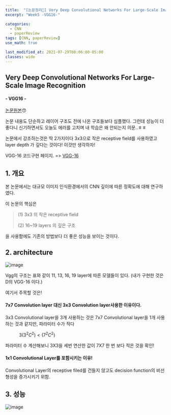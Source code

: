 ```yaml
---
title:  "[논문정리📃] Very Deep Convolutional Networks For Large-Scale Image Recognition"
excerpt: "Week5 -VGG16-"

categories:
  - CNN
  - paperReview
tags: [CNN, paperReview]
use_math: true

last_modified_at: 2021-07-29T08:06:00-05:00
classes: wide
---
```


## Very Deep Convolutional Networks For Large-Scale Image Recognition
#### - VGG16 -

[논문원본](https://arxiv.org/pdf/1409.1556.pdf)😙

논문 내용도 단순하고 레이어 구조도 전에 나온 구조들보다 심플했다. 그런데 성능이 더 좋다니 신기하면서도 오늘도 에러를 고치며 내 학습은 왜 안되는지 의문..ㅎㅎ

논문에서 강조하는것은 딱 2가지이다 3x3으로 작은 receptive field를 사용하였고 layer depth 가 깊다는 것이다! 이것만 생각하자!

VGG-16 코드구현 페이지. => [VGG-16](https://chaelin0722.github.io/deeplearning/cnn/code/vgg16_code/)


## 1. 개요

본 논문에서는 대규모 이미지 인식환경에서의 CNN 깊이에 따른 정확도에 대해 연구하였다. 

이 논문의 핵심은
> (1) 3x3 의 작은 receptive field
> 
> (2) 16~19 layers 의 깊은 구조
 
을 사용함에도 기존의 방법보다 더 좋은 성능을 보이는 것이다.




## 2. architecture


![image](https://user-images.githubusercontent.com/53431568/127605151-ede5c14f-434f-4882-9722-d3f62f6f0ee3.png)

Vgg의 구조는 표와 같이 11, 13, 16, 19 layer에 따른 모델들이 있다. (내가 구현한 것은 D의 VGG-16 이다.)

여기서 주목할 것은!

#### 7x7 Convolution layer 대신 3x3 Convolution layer사용한 이유이다.

3x3 Convolutional layer을 3개 사용하는 것은 7x7 Convolutional layer을 1개 사용하는 것과 같지만, 파라미터 수가 적다

&nbsp;&nbsp;&nbsp;&nbsp;&nbsp;&nbsp;&nbsp;&nbsp;&nbsp;&nbsp;&nbsp;$3(3^2C^2)<(7^2C^2)$

파라미터 수 계산해보니 3X3을 세번 연산한 값이 7X7 한 번 보다 적은 것을 확인!

                                    
####  1x1 Convolutional Layer를 포함시키는 이유!

Convolutional Layer의 receptive filed를 건들지 않고도 decision function의 비선형성을 증가시키기 위함.


## 3. 성능

![image](https://user-images.githubusercontent.com/53431568/127605544-a261e6e9-807c-4705-ae1b-21c611bf10ed.png)

